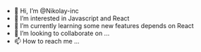 - 👋 Hi, I’m @Nikolay-inc
- 👀 I’m interested in Javascript and React
- 🌱 I’m currently learning some new features depends on React
- 💞️ I’m looking to collaborate on ...
- 📫 How to reach me ...

<!---
Nikolay-inc/Nikolay-inc is a ✨ special ✨ repository because its `README.md` (this file) appears on your GitHub profile.
You can click the Preview link to take a look at your changes.
--->
